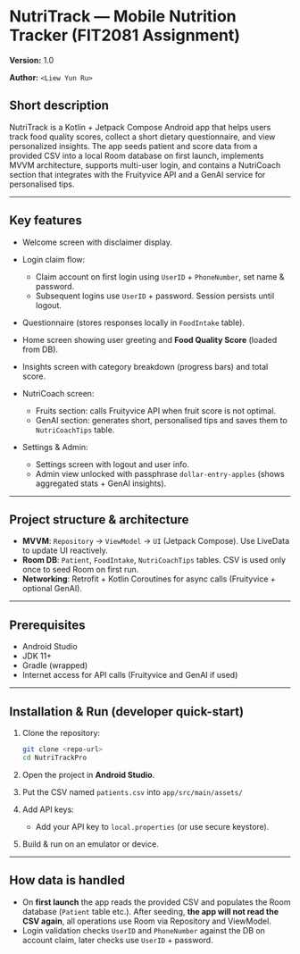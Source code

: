 # NutriTrack — Mobile Nutrition Tracker (FIT2081 Assignment)

**Version:** 1.0

**Author:** `<Liew Yun Ru>`

## Short description

NutriTrack is a Kotlin + Jetpack Compose Android app that helps users track food quality scores, collect a short dietary questionnaire, and view personalized insights. The app seeds patient and score data from a provided CSV into a local Room database on first launch, implements MVVM architecture, supports multi-user login, and contains a NutriCoach section that integrates with the Fruityvice API and a GenAI service for personalised tips.

---

## Key features

* Welcome screen with disclaimer display. 
* Login claim flow:

  * Claim account on first login using `UserID` + `PhoneNumber`, set name & password.
  * Subsequent logins use `UserID` + password. Session persists until logout. 
* Questionnaire (stores responses locally in `FoodIntake` table).
* Home screen showing user greeting and **Food Quality Score** (loaded from DB). 
* Insights screen with category breakdown (progress bars) and total score.
* NutriCoach screen:

  * Fruits section: calls Fruityvice API when fruit score is not optimal.
  * GenAI section: generates short, personalised tips and saves them to `NutriCoachTips` table. 
* Settings & Admin:

  * Settings screen with logout and user info.
  * Admin view unlocked with passphrase `dollar-entry-apples` (shows aggregated stats + GenAI insights). 

---

## Project structure & architecture

* **MVVM**: `Repository` → `ViewModel` → `UI` (Jetpack Compose). Use LiveData to update UI reactively. 
* **Room DB**: `Patient`, `FoodIntake`, `NutriCoachTips` tables. CSV is used only once to seed Room on first run. 
* **Networking**: Retrofit + Kotlin Coroutines for async calls (Fruityvice + optional GenAI). 

---

## Prerequisites

* Android Studio
* JDK 11+
* Gradle (wrapped)
* Internet access for API calls (Fruityvice and GenAI if used)

---

## Installation & Run (developer quick-start)

1. Clone the repository:

   ```bash
   git clone <repo-url>
   cd NutriTrackPro
   ```
2. Open the project in **Android Studio**.
3. Put the CSV named `patients.csv` into `app/src/main/assets/`
4. Add API keys:

   * Add your API key to `local.properties` (or use secure keystore).
5. Build & run on an emulator or device.

---

## How data is handled

* On **first launch** the app reads the provided CSV and populates the Room database (`Patient` table etc.). After seeding, **the app will not read the CSV again**, all operations use Room via Repository and ViewModel. 
* Login validation checks `UserID` and `PhoneNumber` against the DB on account claim, later checks use `UserID` + password. 
